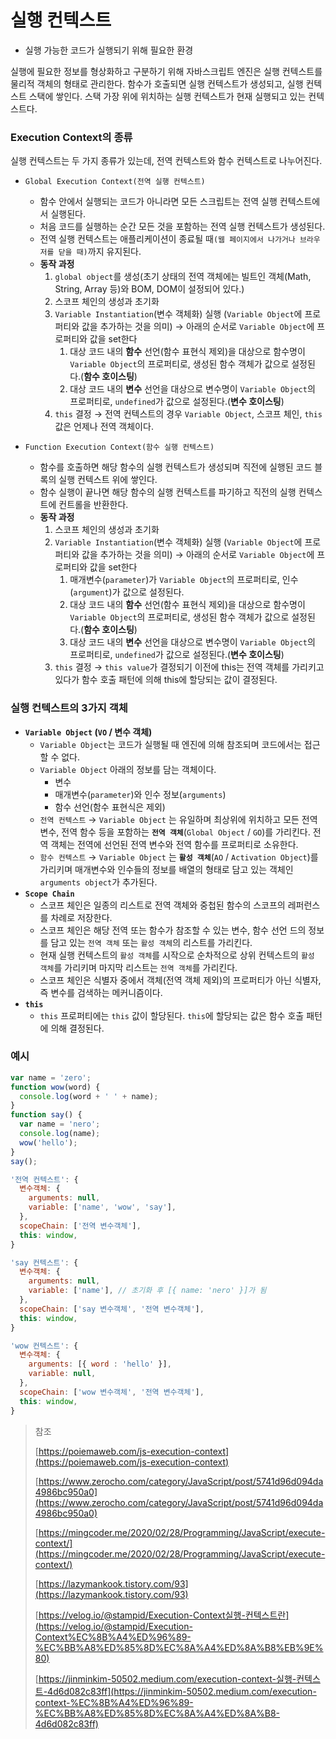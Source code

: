 # 실행 컨텍스트

- 실행 가능한 코드가 실행되기 위해 필요한 환경

실행에 필요한 정보를 형상화하고 구분하기 위해 자바스크립트 엔진은 실행 컨텍스트를 물리적 객체의 형태로 관리한다. 함수가 호출되면 실행 컨텍스트가 생성되고, 실행 컨텍스트 스택에 쌓인다. 스택 가장 위에 위치하는 실행 컨텍스트가 현재 실행되고 있는 컨텍스트다.

### Execution Context의 종류

실행 컨텍스트는 두 가지 종류가 있는데, 전역 컨텍스트와 함수 컨텍스트로 나누어진다.

- `Global Execution Context(전역 실행 컨텍스트)`

  - 함수 안에서 실행되는 코드가 아니라면 모든 스크립트는 전역 실행 컨텍스트에서 실행된다.
  - 처음 코드를 실행하는 순간 모든 것을 포함하는 전역 실행 컨텍스트가 생성된다.
  - 전역 실행 컨텍스트는 애플리케이션이 종료될 때`(웹 페이지에서 나가거나 브라우저를 닫을 때)`까지 유지된다.
  - **동작 과정**
    1. `global object`를 생성(초기 상태의 전역 객체에는 빌트인 객체(Math, String, Array 등)와 BOM, DOM이 설정되어 있다.)
    2. 스코프 체인의 생성과 초기화
    3. `Variable Instantiation`(변수 객체화) 실행 (`Variable Object`에 프로퍼티와 값을 추가하는 것을 의미) → 아래의 순서로 `Variable Object`에 프로퍼티와 값을 set한다
       1. 대상 코드 내의 **함수** 선언(함수 표현식 제외)을 대상으로 함수명이 `Variable Object`의 프로퍼티로, 생성된 함수 객체가 값으로 설정된다.(**함수 호이스팅**)
       2. 대상 코드 내의 **변수** 선언을 대상으로 변수명이 `Variable Object`의 프로퍼티로, `undefined`가 값으로 설정된다.(**변수 호이스팅**)
    4. `this` 결정 → 전역 컨텍스트의 경우 `Variable Object`, 스코프 체인, `this` 값은 언제나 전역 객체이다.

- `Function Execution Context(함수 실행 컨텍스트)`
  - 함수를 호출하면 해당 함수의 실행 컨텍스트가 생성되며 직전에 실행된 코드 블록의 실행 컨텍스트 위에 쌓인다.
  - 함수 실행이 끝나면 해당 함수의 실행 컨텍스트를 파기하고 직전의 실행 컨텍스트에 컨트롤을 반환한다.
  - **동작 과정**
    1. 스코프 체인의 생성과 초기화
    2. `Variable Instantiation`(변수 객체화) 실행 (`Variable Object`에 프로퍼티와 값을 추가하는 것을 의미) → 아래의 순서로 `Variable Object`에 프로퍼티와 값을 set한다
       1. 매개변수(`parameter`)가 `Variable Object`의 프로퍼티로, 인수(`argument`)가 값으로 설정된다.
       2. 대상 코드 내의 **함수** 선언(함수 표현식 제외)을 대상으로 함수명이 `Variable Object`의 프로퍼티로, 생성된 함수 객체가 값으로 설정된다.(**함수 호이스팅**)
       3. 대상 코드 내의 **변수** 선언을 대상으로 변수명이 `Variable Object`의 프로퍼티로, `undefined`가 값으로 설정된다.(**변수 호이스팅**)
    3. `this` 결정 → `this value`가 결정되기 이전에 this는 전역 객체를 가리키고 있다가 함수 호출 패턴에 의해 this에 할당되는 값이 결정된다.

### 실행 컨텍스트의 3가지 객체

- **`Variable Object` (`VO` / 변수 객체)**
  - `Variable Object`는 코드가 실행될 때 엔진에 의해 참조되며 코드에서는 접근할 수 없다.
  - `Variable Object` 아래의 정보를 담는 객체이다.
    - 변수
    - 매개변수(`parameter`)와 인수 정보(`arguments`)
    - 함수 선언(함수 표현식은 제외)
  - `전역 컨텍스트` → `Variable Object` 는 유일하며 최상위에 위치하고 모든 전역 변수, 전역 함수 등을 포함하는 **`전역 객체`**(`Global Object` / `GO`)를 가리킨다. 전역 객체는 전역에 선언된 전역 변수와 전역 함수를 프로퍼티로 소유한다.
  - `함수 컨텍스트` → `Variable Object` 는 **`활성 객체`**(`AO` / `Activation Object`)를 가리키며 매개변수와 인수들의 정보를 배열의 형태로 담고 있는 객체인 `arguments object`가 추가된다.
- **`Scope Chain`**
  - 스코프 체인은 일종의 리스트로 전역 객체와 중첩된 함수의 스코프의 레퍼런스를 차례로 저장한다.
  - 스코프 체인은 해당 전역 또는 함수가 참조할 수 있는 변수, 함수 선언 드의 정보를 담고 있는 `전역 객체` 또는 `활성 객체`의 리스트를 가리킨다.
  - 현재 실행 컨텍스트의 `활성 객체`를 시작으로 순차적으로 상위 컨텍스트의 `활성 객체`를 가리키며 마지막 리스트는 `전역 객체`를 가리킨다.
  - 스코프 체인은 식별자 중에서 객체(전역 객체 제외)의 프로퍼티가 아닌 식별자, 즉 변수를 검색하는 메커니즘이다.
- **`this`**
  - `this` 프로퍼티에는 `this` 값이 할당된다. `this`에 할당되는 값은 함수 호출 패턴에 의해 결정된다.

### 예시

```jsx
var name = 'zero';
function wow(word) {
  console.log(word + ' ' + name);
}
function say() {
  var name = 'nero';
  console.log(name);
  wow('hello');
}
say();
```

```jsx
'전역 컨텍스트': {
  변수객체: {
    arguments: null,
    variable: ['name', 'wow', 'say'],
  },
  scopeChain: ['전역 변수객체'],
  this: window,
}
```

```jsx
'say 컨텍스트': {
  변수객체: {
    arguments: null,
    variable: ['name'], // 초기화 후 [{ name: 'nero' }]가 됨
  },
  scopeChain: ['say 변수객체', '전역 변수객체'],
  this: window,
}
```

```jsx
'wow 컨텍스트': {
  변수객체: {
    arguments: [{ word : 'hello' }],
    variable: null,
  },
  scopeChain: ['wow 변수객체', '전역 변수객체'],
  this: window,
}
```

> 참조
>
> [https://poiemaweb.com/js-execution-context](https://poiemaweb.com/js-execution-context)
>
> [https://www.zerocho.com/category/JavaScript/post/5741d96d094da4986bc950a0](https://www.zerocho.com/category/JavaScript/post/5741d96d094da4986bc950a0)
>
> [https://mingcoder.me/2020/02/28/Programming/JavaScript/execute-context/](https://mingcoder.me/2020/02/28/Programming/JavaScript/execute-context/)
>
> [https://lazymankook.tistory.com/93](https://lazymankook.tistory.com/93)
>
> [https://velog.io/@stampid/Execution-Context실행-컨텍스트란](https://velog.io/@stampid/Execution-Context%EC%8B%A4%ED%96%89-%EC%BB%A8%ED%85%8D%EC%8A%A4%ED%8A%B8%EB%9E%80)
>
> [https://jinminkim-50502.medium.com/execution-context-실행-컨텍스트-4d6d082c83ff](https://jinminkim-50502.medium.com/execution-context-%EC%8B%A4%ED%96%89-%EC%BB%A8%ED%85%8D%EC%8A%A4%ED%8A%B8-4d6d082c83ff)
